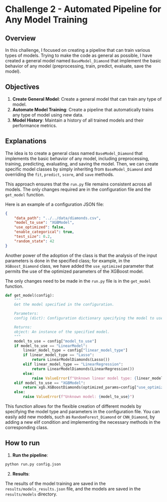 # Challenge 2 - Automated Pipeline for Any Model Training

## Overview

In this challenge, I focused on creating a pipeline that can train various types of models. Trying to make the code as general as possible, I have created a general model named `BaseModel_Diamond` that implement the basic behavior of any model (preprocessing, train, predict, evaluate, save the model).


## Objectives

1. **Create General Model**: Create a general model that can train any type of model.
2. **Automate Model Training**: Create a pipeline that automatically trains any type of model using new data.
3. **Model History**: Maintain a history of all trained models and their performance metrics.


## Explanations

The idea is to create a general class named `BaseModel_Diamond` that implements the basic behavior of any model, including preprocessing, training, predicting, evaluating, and saving the model. Then, we can create specific model classes by simply inheriting from `BaseModel_Diamond` and overriding the `fit`, `predict`, `score`, and `save` methods.

This approach ensures that the `run.py` file remains consistent across all models. The only changes required are in the configuration file and the `get_model` function.


Here is an example of a configuration JSON file:

```json
{
    "data_path": "../../data/diamonds.csv",
    "model_to_use": "XGBModel",
    "use_optimized": false,
    "enable_categorical": true,
    "test_size": 0.2,
    "random_state": 42
}
```
Another power of the adoption of the class is that the analysis of the input parameters is done in the specified class; for example, in the `XGBoost_Diamond` class, we have added the `use_optimized` parameter that permits the use of the optimized parameters of the XGBoost model.

The only changes need to be made in the `run.py` file is in the `get_model` function.

``` python
def get_model(config):
    """
    Get the model specified in the configuration.

    Parameters:
    config (dict): Configuration dictionary specifying the model to use and its parameters.

    Returns:
    object: An instance of the specified model.
    """
    model_to_use = config["model_to_use"]
    if model_to_use == "LinearModel":
        linear_model_type = config["linear_model_type"]
        if linear_model_type == "Lasso":
            return LinearModelDiamonds(Lasso())
        elif linear_model_type == "LinearRegression":
            return LinearModelDiamonds(LinearRegression())
        else:
            raise ValueError(f"Unknown linear model type: {linear_model_type}")
    elif model_to_use == "XGBModel":
        return xgb.XGBoostDiamonds(optimized_params=config["use_optimized"])
    else:
        raise ValueError(f"Unknown model: {model_to_use}")
```
This function allows for the flexible creation of different models by specifying the model type and parameters in the configuration file. You can easily add new models, such as `RandomForest_Diamond` or `CNN_Diamond`, by adding a new elif condition and implementing the necessary methods in the corresponding class.

## How to run

1. **Run the pipeline**:

```bash
python run.py config.json
```

2. **Results**:

The results of the model training are saved in the `results/models_results.json` file, and the models are saved in the `results/models` directory.